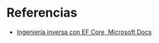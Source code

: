# Referencias

- [Ingeniería inversa con EF Core, Microsoft Docs](https://docs.microsoft.com/es-es/ef/core/managing-schemas/scaffolding?tabs=dotnet-core-cli)
